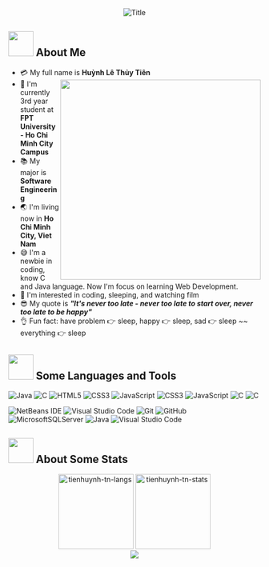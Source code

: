 <div align="center">
  <img src="https://readme-typing-svg.herokuapp.com?font=Architects+Daughter&color=%0078d7&size=50&center=true&vCenter=true&height=60&width=600&lines=I'm+Parcharapon+Kongjay;Welcome+to+my+profile!" alt="Title"></img>
</div>


## <img src="https://raw.githubusercontent.com/nixin72/nixin72/master/wave.gif" width="50px"></img> About Me

- :credit_card: My full name is **Huỳnh Lê Thủy Tiên** <img src="https://i.pinimg.com/originals/df/1a/ff/df1aff8395678d11b99b575f0e3b19d5.gif" width="400" align="right"/>
- :school: I'm currently 3rd year student at **FPT University - Ho Chi Minh City Campus**
- :books: My major is **Software Engineering**
- :earth_asia: I'm living now in **Ho Chi Minh City, Viet Nam**
- :sweat_smile: I'm a newbie in coding, know C and Java language. Now I'm focus on learning Web Development.
- :monocle_face: I'm interested in coding, sleeping, and watching film
- :sunglasses: My quote is ***"It's never too late - never too late to start over, never too late to be happy"*** 
- :ok_hand: Fun fact: have problem :point_right: sleep, happy :point_right: sleep, sad :point_right: sleep ~~ everything :point_right: sleep

## <img src="https://media2.giphy.com/media/QssGEmpkyEOhBCb7e1/giphy.gif?cid=ecf05e47a0n3gi1bfqntqmob8g9aid1oyj2wr3ds3mg700bl&rid=giphy.gif" width="50px"> Some Languages and Tools
![Java](https://img.shields.io/badge/java-%23ED8B00.svg?style=for-the-badge&logo=java&logoColor=white) ![C](https://img.shields.io/badge/C-%2300599C.svg?style=for-the-badge&logo=c&logoColor=white) ![HTML5](https://img.shields.io/badge/html5-%23E34F26.svg?style=for-the-badge&logo=html5&logoColor=white) ![CSS3](https://img.shields.io/badge/CSS-%231572B6.svg?style=for-the-badge&logo=css3&logoColor=white) ![JavaScript](https://img.shields.io/badge/javascript-%23323330.svg?style=for-the-badge&logo=javascript&logoColor=%23F7DF1E) ![CSS3](https://img.shields.io/badge/Flutter-%231572B6.svg?style=for-the-badge&logo=flutter&logoColor=white)
![JavaScript](https://img.shields.io/badge/Python-%23323330.svg?style=for-the-badge&logo=python&logoColor=%23F7DF1E) ![C](https://img.shields.io/badge/PHP-%2300599C.svg?style=for-the-badge&logo=php&logoColor=white) ![C](https://img.shields.io/badge/DART-%2300599C.svg?style=for-the-badge&logo=dart&logoColor=white)

![NetBeans IDE](https://img.shields.io/badge/NetBeans%20IDE-1B6AC6.svg?style=for-the-badge&logo=apache-netbeans-ide&logoColor=white)  ![Visual Studio Code](https://img.shields.io/badge/Visual%20Studio%20Code-0078d7.svg?style=for-the-badge&logo=visual-studio-code&logoColor=white) ![Git](https://img.shields.io/badge/git-%23F05033.svg?style=for-the-badge&logo=git&logoColor=white) ![GitHub](https://img.shields.io/badge/github-%23121011.svg?style=for-the-badge&logo=github&logoColor=white) ![MicrosoftSQLServer](https://img.shields.io/badge/Microsoft%20SQL%20Sever-CC2927?style=for-the-badge&logo=microsoft%20sql%20server&logoColor=white) ![Java](https://img.shields.io/badge/xampp-%23ED8B00.svg?style=for-the-badge&logo=xampp&logoColor=white) 
![Visual Studio Code](https://img.shields.io/badge/Mysql-0078d7.svg?style=for-the-badge&logo=mysql&logoColor=white)

## <img src="https://media0.giphy.com/media/cNZqrH5IzOG0xrlWks/giphy.gif?cid=ecf05e47map255q427en9uprqc1sb0unjq5k4fnqg5pmhhs4&rid=giphy.gif&ct=s" width="50px"> About Some Stats
<div align="center">
<img height="150em" src="https://github-readme-stats.vercel.app/api/top-langs/?username=tarkongjay&layout=compact&show_icon=true&theme=algolia" alt="tienhuynh-tn-langs"/>
<img height="150em" src="https://github-readme-stats.vercel.app/api/?username=tarkongjay&layout=compact&show_icon=true&theme=algolia" alt="tienhuynh-tn-stats"/>
</div>
<div align="center">
  <img src="http://github-readme-streak-stats.herokuapp.com?user=tarkongjay&theme=algolia&background=0d1117&hide_border=true" />
</div>
